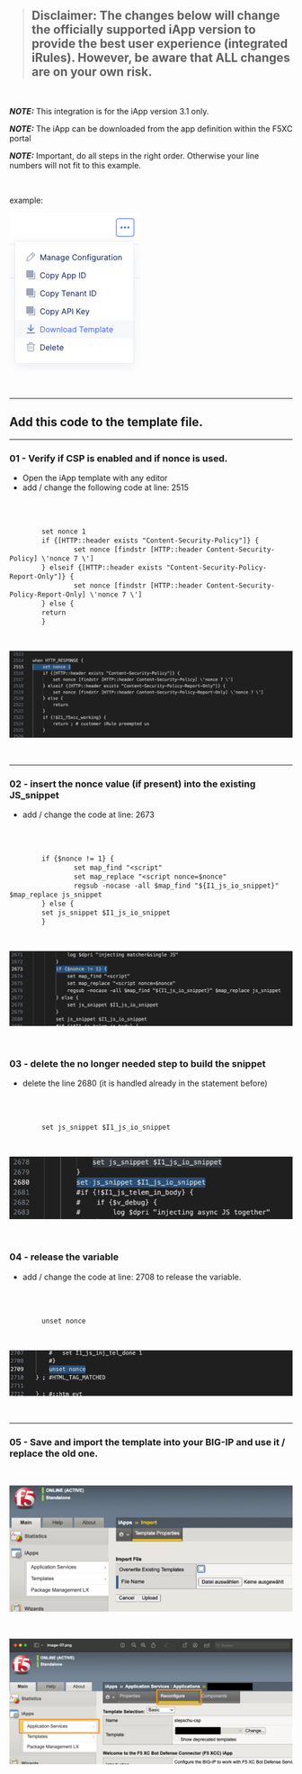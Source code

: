 > ## Disclaimer: The changes below will change the officially supported iApp version to provide the best user experience (integrated iRules). However, be aware that ALL changes are on your own risk.

<br />

**_NOTE:_** This integration is for the iApp version 3.1 only.

**_NOTE:_** The iApp can be downloaded from the app definition within the F5XC portal 

**_NOTE:_** Important, do all steps in the right order. Otherwise your line numbers will not fit to this example.

<br /> 

example:

![example](images/image-01.png)

<br />

---
## Add this code to the template file. 

---
### 01 - Verify if CSP is enabled and if nonce is used.

* Open the iApp template with any editor 
* add / change the following code at line: 2515

<br />

```

        set nonce 1
        if {[HTTP::header exists "Content-Security-Policy"]} {
                set nonce [findstr [HTTP::header Content-Security-Policy] \'nonce 7 \']
        } elseif {[HTTP::header exists "Content-Security-Policy-Report-Only"]} {
                set nonce [findstr [HTTP::header Content-Security-Policy-Report-Only] \'nonce 7 \']
        } else {
        return
        }

```

<br />

![example](images/image-02.png)

<br />

---
### 02 - insert the nonce value (if present) into the existing JS_snippet

* add / change the code at line: 2673 

<br />

```

        if {$nonce != 1} {
                set map_find "<script"
                set map_replace "<script nonce=$nonce"
                regsub -nocase -all $map_find "${I1_js_io_snippet}" $map_replace js_snippet
        } else {
        set js_snippet $I1_js_io_snippet
        }

```

<br />

![example](images/image-03.png)

<br />

### 03 - delete the no longer needed step to build the snippet

* delete the line 2680 (it is handled already in the statement before)

<br />

```

        set js_snippet $I1_js_io_snippet

```

<br />

![example](images/image-04.png)

<br />

### 04 - release the variable

* add / change the code at line: 2708 to release the variable.

<br />

```

        unset nonce

```

<br />

![example](images/image-05.png)

<br />

---
### 05 - Save and import the template into your BIG-IP and use it / replace the old one.  

<br />

![example](images/image-06.png)

<br />

![example](images/image-07.png)

<br />

